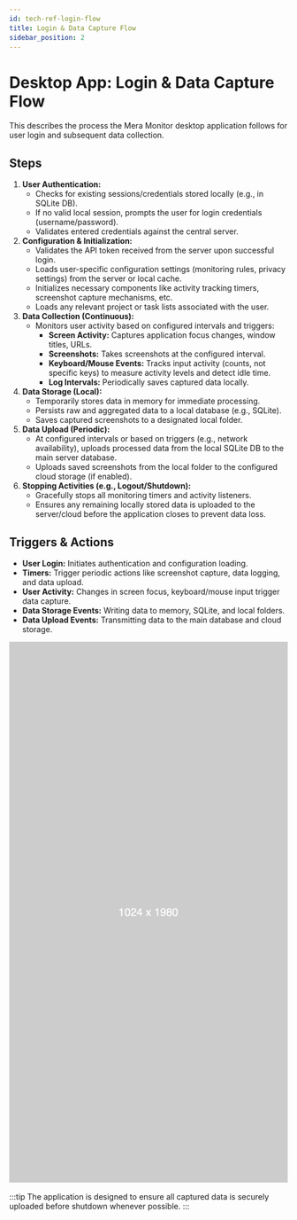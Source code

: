 ```yaml
---
id: tech-ref-login-flow
title: Login & Data Capture Flow
sidebar_position: 2
---
```


# Desktop App: Login & Data Capture Flow

This describes the process the Mera Monitor desktop application follows for user login and subsequent data collection.

## Steps

1.  **User Authentication:**
    *   Checks for existing sessions/credentials stored locally (e.g., in SQLite DB).
    *   If no valid local session, prompts the user for login credentials (username/password).
    *   Validates entered credentials against the central server.
2.  **Configuration & Initialization:**
    *   Validates the API token received from the server upon successful login.
    *   Loads user-specific configuration settings (monitoring rules, privacy settings) from the server or local cache.
    *   Initializes necessary components like activity tracking timers, screenshot capture mechanisms, etc.
    *   Loads any relevant project or task lists associated with the user.
3.  **Data Collection (Continuous):**
    *   Monitors user activity based on configured intervals and triggers:
        *   **Screen Activity:** Captures application focus changes, window titles, URLs.
        *   **Screenshots:** Takes screenshots at the configured interval.
        *   **Keyboard/Mouse Events:** Tracks input activity (counts, not specific keys) to measure activity levels and detect idle time.
        *   **Log Intervals:** Periodically saves captured data locally.
4.  **Data Storage (Local):**
    *   Temporarily stores data in memory for immediate processing.
    *   Persists raw and aggregated data to a local database (e.g., SQLite).
    *   Saves captured screenshots to a designated local folder.
5.  **Data Upload (Periodic):**
    *   At configured intervals or based on triggers (e.g., network availability), uploads processed data from the local SQLite DB to the main server database.
    *   Uploads saved screenshots from the local folder to the configured cloud storage (if enabled).
6.  **Stopping Activities (e.g., Logout/Shutdown):**
    *   Gracefully stops all monitoring timers and activity listeners.
    *   Ensures any remaining locally stored data is uploaded to the server/cloud before the application closes to prevent data loss.

## Triggers & Actions

*   **User Login:** Initiates authentication and configuration loading.
*   **Timers:** Trigger periodic actions like screenshot capture, data logging, and data upload.
*   **User Activity:** Changes in screen focus, keyboard/mouse input trigger data capture.
*   **Data Storage Events:** Writing data to memory, SQLite, and local folders.
*   **Data Upload Events:** Transmitting data to the main database and cloud storage.

![Screenshot: Login & Data Capture Flow Diagram](/img/add-department.png)

:::tip
The application is designed to ensure all captured data is securely uploaded before shutdown whenever possible.
::: 